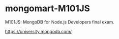 # mongomart-M101JS
M101JS: MongoDB for Node.js Developers final exam. 

https://university.mongodb.com/
